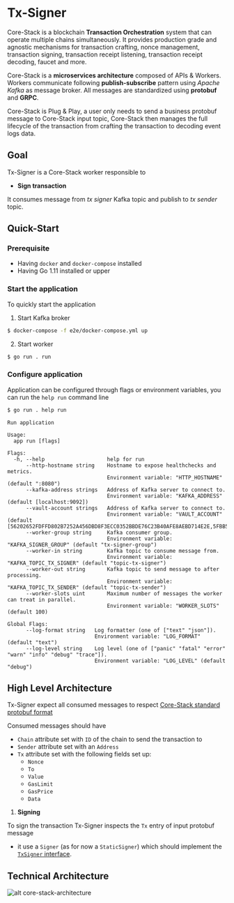 # Tx-Signer

Core-Stack is a blockchain **Transaction Orchestration** system that can operate multiple chains simultaneously.
It provides production grade and agnostic mechanisms for transaction crafting, nonce management, transaction signing, transaction receipt listening, transaction receipt decoding, faucet and more.

Core-Stack is a **microservices architecture** composed of APIs & Workers. 
Workers communicate following **publish-subscribe** pattern using *Apache Kafka* as message broker. 
All messages are standardized using **protobuf** and **GRPC**.

Core-Stack is Plug & Play, a user only needs to send a business protobuf message to Core-Stack input topic,
Core-Stack then manages the full lifecycle of the transaction from crafting the transaction to decoding event logs data.

## Goal

Tx-Signer is a Core-Stack worker responsible to 

- **Sign transaction**

It consumes message from *tx signer* Kafka topic and publish to *tx sender* topic.

## Quick-Start

### Prerequisite

- Having ```docker``` and ```docker-compose``` installed
- Having Go 1.11 installed or upper

### Start the application

To quickly start the application

1. Start Kafka broker

```sh
$ docker-compose -f e2e/docker-compose.yml up
```

2. Start worker

```sh
$ go run . run
```

### Configure application

Application can be configured through flags or environment variables, you can run the ```help run``` command line

```sh
$ go run . help run
```

```text
Run application

Usage:
  app run [flags]

Flags:
  -h, --help                    help for run
      --http-hostname string    Hostname to expose healthchecks and metrics.
                                Environment variable: "HTTP_HOSTNAME" (default ":8080")
      --kafka-address strings   Address of Kafka server to connect to.
                                Environment variable: "KAFKA_ADDRESS" (default [localhost:9092])
      --vault-account strings   Address of Kafka server to connect to.
                                Environment variable: "VAULT_ACCOUNT" (default [56202652FDFFD802B7252A456DBD8F3ECC0352BBDE76C23B40AFE8AEBD714E2E,5FBB50BFF6DFAD35C4A374C9237BA2F7EAED9C6868E0108CB259B62D68029B1A,86B021CCB810F26A30445B85F71E4C1596A11A97DDF9B9E348AC93D1DA6735BC,DD614C3B343E1B6DBD1B2811D4F146CC90337DEEF96AB97C353578E871B19D5E,425D92F63A836F890F1690B34B6A25C2971EF8D035CD8EA8592FD1069BD151C6,C4B172E72033581BC41C36FA0448FCF031E9A31C4A3E300E541802DFB7248307,706CC0876DA4D52B6DCE6F5A0FF210AEFCD51DE9F9CFE7D1BF7B385C82A06B8C,1476C66DE79A57E8AB4CADCECCBE858C99E5EDF3BFFEA5404B15322B5421E18C,A2426FE76ECA2AA7852B95A2CE9CC5CC2BC6C05BB98FDA267F2849A7130CF50D,41B9C5E497CFE6A1C641EFCA314FF84D22036D1480AF5EC54558A5EDD2FEAC03])
      --worker-group string     Kafka consumer group. 
                                Environment variable: "KAFKA_SIGNER_GROUP" (default "tx-signer-group")
      --worker-in string        Kafka topic to consume message from.
                                Environment variable: "KAFKA_TOPIC_TX_SIGNER" (default "topic-tx-signer")
      --worker-out string       Kafka topic to send message to after processing.
                                Environment variable: "KAFKA_TOPIC_TX_SENDER" (default "topic-tx-sender")
      --worker-slots uint       Maximum number of messages the worker can treat in parallel.
                                Environment variable: "WORKER_SLOTS" (default 100)

Global Flags:
      --log-format string   Log formatter (one of ["text" "json"]).
                            Environment variable: "LOG_FORMAT" (default "text")
      --log-level string    Log level (one of ["panic" "fatal" "error" "warn" "info" "debug" "trace"]).
                            Environment variable: "LOG_LEVEL" (default "debug")
```

## High Level Architecture

Tx-Signer expect all consumed messages to respect [Core-Stack standard protobuf format](https://gitlab.com/ConsenSys/client/fr/core-stack/core/blob/master/protobuf)

Consumed messages should have 

- ```Chain``` attribute set with ```ID``` of the chain to send the transaction to
- ```Sender``` attribute set with an ```Address```
- ```Tx``` attribute set with the following fields set up:
   - ```Nonce```
   - ```To```
   - ```Value```
   - ```GasLimit```
   - ```GasPrice```
   - ```Data```


1. **Signing**

To sign the transaction Tx-Signer inspects the ```Tx``` entry of input protobuf message 

- it use a ```Signer``` (as for now a ```StaticSigner```) which should implement the [```TxSigner``` interface](https://gitlab.com/ConsenSys/client/fr/core-stack/core/blob/master/services/signer.go).


## Technical Architecture

![alt core-stack-architecture](https://gitlab.com/ConsenSys/client/fr/core-stack/doc/blob/master/diagrams/Core_Stack_Architecture.png)
